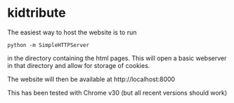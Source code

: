 kidtribute
==========

The easiest way to host the website is to run

    python -m SimpleHTTPServer

in the directory containing the html pages. This will open a basic webserver in that directory and allow for storage of cookies.

The website will then be available at http://localhost:8000

This has been tested with Chrome v30 (but all recent versions should work)
